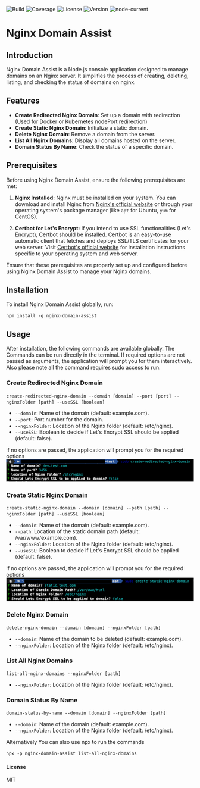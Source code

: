 ![Build](https://img.shields.io/github/actions/workflow/status/muthuishere/nginx-domain-assist/node.js.yml?branch=main)
![Coverage](https://img.shields.io/codecov/c/github/muthuishere/nginx-domain-assist)
![License](https://img.shields.io/npm/l/nginx-domain-assist)
![Version](https://img.shields.io/npm/v/nginx-domain-assist)
![node-current](https://img.shields.io/node/v/nginx-domain-assist)



# Nginx Domain Assist

## Introduction
Nginx Domain Assist is a Node.js console application designed to manage domains on an Nginx server. It simplifies the process of creating, deleting, listing, and checking the status of domains on nginx.

## Features
- **Create Redirected Nginx Domain**: Set up a domain with redirection (Used for Docker or Kubernetes nodePort redirection)
- **Create Static Nginx Domain**: Initialize a static domain.
- **Delete Nginx Domain**: Remove a domain from the server.
- **List All Nginx Domains**: Display all domains hosted on the server.
- **Domain Status By Name**: Check the status of a specific domain.




## Prerequisites

Before using Nginx Domain Assist, ensure the following prerequisites are met:

1. **Nginx Installed:** Nginx must be installed on your system. You can download and install Nginx from [Nginx's official website](http://nginx.org/) or through your operating system's package manager (like `apt` for Ubuntu, `yum` for CentOS).

2. **Certbot for Let's Encrypt:** If you intend to use SSL functionalities (Let's Encrypt), Certbot should be installed. Certbot is an easy-to-use automatic client that fetches and deploys SSL/TLS certificates for your web server. Visit [Certbot's official website](https://certbot.eff.org/) for installation instructions specific to your operating system and web server.


Ensure that these prerequisites are properly set up and configured before using Nginx Domain Assist to manage your Nginx domains.

## Installation
To install Nginx Domain Assist globally, run:
```
npm install -g nginx-domain-assist
```


## Usage
After installation, the following commands are available globally. The Commands can be run directly in the terminal. If required options are not passed as arguments, the application will prompt you for them interactively. Also please note all the command requires sudo access to run.

### Create Redirected Nginx Domain
```
create-redirected-nginx-domain --domain [domain] --port [port] --nginxFolder [path] --useSSL [boolean]
```
- `--domain`: Name of the domain (default: example.com).
- `--port`: Port number for the domain.
- `--nginxFolder`: Location of the Nginx folder (default: /etc/nginx).
- `--useSSL`: Boolean to decide if Let's Encrypt SSL should be applied (default: false).

if no options are passed, the application will prompt you for the required options
![create-redirect.png](assets/create-redirect.png)

### Create Static Nginx Domain
```
create-static-nginx-domain --domain [domain] --path [path] --nginxFolder [path] --useSSL [boolean]
```
- `--domain`: Name of the domain (default: example.com).
- `--path`: Location of the static domain path (default: /var/www/example.com).
- `--nginxFolder`: Location of the Nginx folder (default: /etc/nginx).
- `--useSSL`: Boolean to decide if Let's Encrypt SSL should be applied (default: false).

if no options are passed, the application will prompt you for the required options
![create-static.png](assets/create-static.png)

### Delete Nginx Domain
```
delete-nginx-domain --domain [domain] --nginxFolder [path]
```
- `--domain`: Name of the domain to be deleted (default: example.com).
- `--nginxFolder`: Location of the Nginx folder (default: /etc/nginx).

### List All Nginx Domains
```
list-all-nginx-domains --nginxFolder [path]
```
- `--nginxFolder`: Location of the Nginx folder (default: /etc/nginx).

### Domain Status By Name
```
domain-status-by-name --domain [domain] --nginxFolder [path]
```
- `--domain`: Name of the domain (default: example.com).
- `--nginxFolder`: Location of the Nginx folder (default: /etc/nginx).



Alternatively You can also use npx to run the commands
```
npx -p nginx-domain-assist list-all-nginx-domains
```


#### License
MIT


